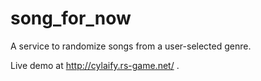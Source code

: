 # song_for_now
A service to randomize songs from a user-selected genre.

Live demo at http://cylaify.rs-game.net/ .
